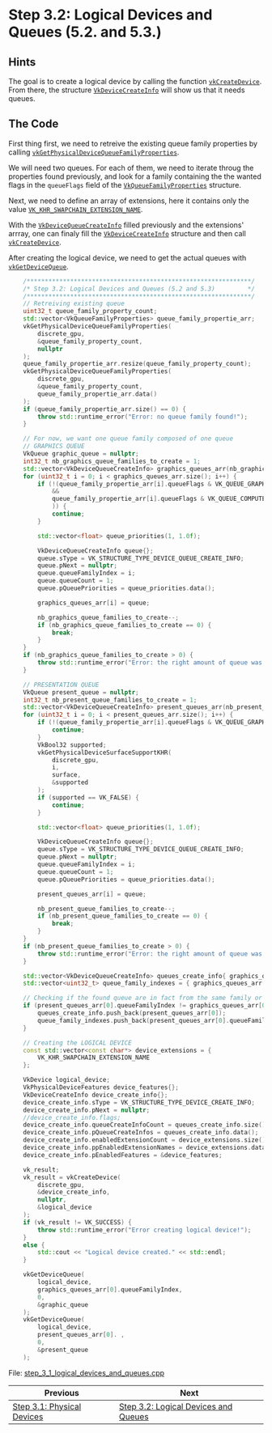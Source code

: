# **Step 3.2: Logical Devices and Queues (5.2. and 5.3.)**
## **Hints**
The goal is to create a logical device by calling the function [`vkCreateDevice`](https://registry.khronos.org/vulkan/specs/1.3-extensions/html/chap5.html#vkCreateDevice). From there, the structure [`VkDeviceCreateInfo`](https://registry.khronos.org/vulkan/specs/1.3-extensions/html/chap5.html#VkDeviceCreateInfo) will show us that it needs queues.

## **The Code**
First thing first, we need to retreive the existing queue family properties by calling [`vkGetPhysicalDeviceQueueFamilyProperties`](https://registry.khronos.org/vulkan/specs/1.3-extensions/html/chap5.html#VkDeviceCreateInfo). 

We will need two queues. For each of them, we need to iterate throug the properties found previously, and look for a family containing the the wanted flags in the `queueFlags` field of the [`VkQueueFamilyProperties`](https://registry.khronos.org/vulkan/specs/1.3-extensions/html/chap5.html#VkQueueFamilyProperties) structure.

Next, we need to define an array of extensions, here it contains only the value [`VK_KHR_SWAPCHAIN_EXTENSION_NAME`](https://registry.khronos.org/vulkan/specs/1.3-extensions/html/chap50.html#_new_enum_constants_37).

With the [`VkDeviceQueueCreateInfo`](https://registry.khronos.org/vulkan/specs/1.3-extensions/html/chap5.html#VkDeviceQueueCreateInfo) filled previously and the extensions' arrray, one can finaly fill the [`VkDeviceCreateInfo`](https://registry.khronos.org/vulkan/specs/1.3-extensions/html/chap5.html#VkDeviceCreateInfo) structure and then call [`vkCreateDevice`](https://registry.khronos.org/vulkan/specs/1.3-extensions/html/chap5.html#vkCreateDevice).

After creating the logical device, we need to get the actual queues with [`vkGetDeviceQueue`](https://registry.khronos.org/vulkan/specs/1.3-extensions/html/chap5.html#vkGetDeviceQueue).

```C++
    /**************************************************************/
	/* Step 3.2: Logical Devices and Queues (5.2 and 5.3)         */
	/**************************************************************/
	// Retreiving existing queue
	uint32_t queue_family_property_count;
	std::vector<VkQueueFamilyProperties> queue_family_propertie_arr;
	vkGetPhysicalDeviceQueueFamilyProperties(
		discrete_gpu,
		&queue_family_property_count,
		nullptr
	);
	queue_family_propertie_arr.resize(queue_family_property_count);
	vkGetPhysicalDeviceQueueFamilyProperties(
		discrete_gpu,
		&queue_family_property_count,
		queue_family_propertie_arr.data()
	);
	if (queue_family_propertie_arr.size() == 0) {
		throw std::runtime_error("Error: no queue family found!");
	}

	// For now, we want one queue family composed of one queue
	// GRAPHICS QUEUE
	VkQueue graphic_queue = nullptr;
	int32_t nb_graphics_queue_families_to_create = 1;
	std::vector<VkDeviceQueueCreateInfo> graphics_queues_arr(nb_graphics_queue_families_to_create);
	for (uint32_t i = 0; i < graphics_queues_arr.size(); i++) {
		if (!(queue_family_propertie_arr[i].queueFlags & VK_QUEUE_GRAPHICS_BIT
			&&
			queue_family_propertie_arr[i].queueFlags & VK_QUEUE_COMPUTE_BIT
			)) {
			continue;
		}

		std::vector<float> queue_priorities(1, 1.0f);

		VkDeviceQueueCreateInfo queue{};
		queue.sType = VK_STRUCTURE_TYPE_DEVICE_QUEUE_CREATE_INFO;
		queue.pNext = nullptr;
		queue.queueFamilyIndex = i;
		queue.queueCount = 1;
		queue.pQueuePriorities = queue_priorities.data();

		graphics_queues_arr[i] = queue;

		nb_graphics_queue_families_to_create--;
		if (nb_graphics_queue_families_to_create == 0) {
			break;
		}
	}
	if (nb_graphics_queue_families_to_create > 0) {
		throw std::runtime_error("Error: the right amount of queue was not found!");
	}

	// PRESENTATION QUEUE
	VkQueue present_queue = nullptr;
	int32_t nb_present_queue_families_to_create = 1;
	std::vector<VkDeviceQueueCreateInfo> present_queues_arr(nb_present_queue_families_to_create);
	for (uint32_t i = 0; i < present_queues_arr.size(); i++) {
		if (!(queue_family_propertie_arr[i].queueFlags & VK_QUEUE_GRAPHICS_BIT)) {
			continue;
		}
		VkBool32 supported;
		vkGetPhysicalDeviceSurfaceSupportKHR(
			discrete_gpu,
			i,
			surface,
			&supported
		);
		if (supported == VK_FALSE) {
			continue;
		}

		std::vector<float> queue_priorities(1, 1.0f);

		VkDeviceQueueCreateInfo queue{};
		queue.sType = VK_STRUCTURE_TYPE_DEVICE_QUEUE_CREATE_INFO;
		queue.pNext = nullptr;
		queue.queueFamilyIndex = i;
		queue.queueCount = 1;
		queue.pQueuePriorities = queue_priorities.data();

		present_queues_arr[i] = queue;

		nb_present_queue_families_to_create--;
		if (nb_present_queue_families_to_create == 0) {
			break;
		}
	}
	if (nb_present_queue_families_to_create > 0) {
		throw std::runtime_error("Error: the right amount of queue was not found!");
	}

	std::vector<VkDeviceQueueCreateInfo> queues_create_info{ graphics_queues_arr[0] };
	std::vector<uint32_t> queue_family_indexes = { graphics_queues_arr[0].queueFamilyIndex };

    // Checking if the found queue are in fact from the same family or not
	if (present_queues_arr[0].queueFamilyIndex != graphics_queues_arr[0].queueFamilyIndex) {
		queues_create_info.push_back(present_queues_arr[0]);
		queue_family_indexes.push_back(present_queues_arr[0].queueFamilyIndex);
	}

	// Creating the LOGICAL DEVICE
	const std::vector<const char*> device_extensions = {
		VK_KHR_SWAPCHAIN_EXTENSION_NAME
	};

	VkDevice logical_device;
	VkPhysicalDeviceFeatures device_features{};
	VkDeviceCreateInfo device_create_info{};
	device_create_info.sType = VK_STRUCTURE_TYPE_DEVICE_CREATE_INFO;
	device_create_info.pNext = nullptr;
	//device_create_info.flags;
	device_create_info.queueCreateInfoCount = queues_create_info.size();
	device_create_info.pQueueCreateInfos = queues_create_info.data();
	device_create_info.enabledExtensionCount = device_extensions.size();
	device_create_info.ppEnabledExtensionNames = device_extensions.data();
	device_create_info.pEnabledFeatures = &device_features;

	vk_result;
	vk_result = vkCreateDevice(
		discrete_gpu,
		&device_create_info,
		nullptr,
		&logical_device
	);
	if (vk_result != VK_SUCCESS) {
		throw std::runtime_error("Error creating logical device!");
	}
	else {
		std::cout << "Logical device created." << std::endl;
	}

	vkGetDeviceQueue(
		logical_device,
		graphics_queues_arr[0].queueFamilyIndex,
		0,
		&graphic_queue
	);
	vkGetDeviceQueue(
		logical_device,
		present_queues_arr[0]. ,
		0,
		&present_queue
	);
```

File: [step_3_1_logical_devices_and_queues.cpp](../Code/step_3_1_logical_devices_and_queues.cpp)

| Previous | Next |
|---|---|
| [Step 3.1: Physical Devices](physical_devices.md) | [Step 3.2: Logical Devices and Queues](logical_devices_and_queues.md) |